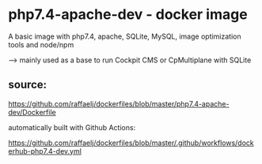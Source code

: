# php7.4-apache-dev - docker image

A basic image with php7.4, apache, SQLite, MySQL, image optimization tools and node/npm

--> mainly used as a base to run Cockpit CMS or CpMultiplane with SQLite

## source:

https://github.com/raffaelj/dockerfiles/blob/master/php7.4-apache-dev/Dockerfile

automatically built with Github Actions:

https://github.com/raffaelj/dockerfiles/blob/master/.github/workflows/dockerhub-php7.4-dev.yml
